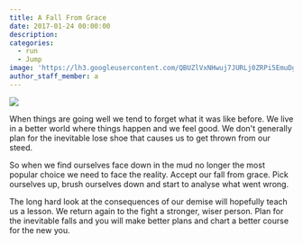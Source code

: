 ```yaml
---
title: A Fall From Grace
date: 2017-01-24 00:00:00
description:
categories:
  - run
  - Jump
image: 'https://lh3.googleusercontent.com/QBUZlVxNHwuj7JURLj0ZRPi5EmuDgSsFQV2LGeIURABX0mnKdHHvPggk-J6eCEenVo60jEQS454-uLE=w1680-h1050-rw-no?.jpg'
author_staff_member: a
---
```



![](https://lh3.googleusercontent.com/QBUZlVxNHwuj7JURLj0ZRPi5EmuDgSsFQV2LGeIURABX0mnKdHHvPggk-J6eCEenVo60jEQS454-uLE=w1680-h1050-rw-no)

When things are going well we tend to forget what it was like before. We live in a better world where things happen and we feel good. We don't generally plan for the inevitable lose shoe that causes us to get thrown from our steed.

So when we find ourselves face down in the mud no longer the most popular choice we need to face the reality. Accept our fall from grace. Pick ourselves up, brush ourselves down and start to analyse what went wrong.

The long hard look at the consequences of our demise will hopefully teach us a lesson. We return again to the fight a stronger, wiser person. Plan for the inevitable falls and you will make better plans and chart a better course for the new you.